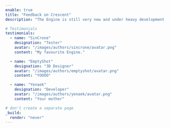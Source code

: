 ```yaml
---
enable: true
title: "Feedback on Crescent"
description: "The Engine is still very new and under heavy development, but we still have had a lot of people give their opinion about it so far 😇"

# Testimonials
testimonials:
  - name: "SinCrone"
    designation: "Tester"
    avatar: "/images/authors/sincrone/avatar.png"
    content: "My favourite Engine."

  - name: "EmptyShot"
    designation: "3D Designer"
    avatar: "/images/authors/emptyshot/avatar.png"
    content: "YOOOO"

  - name: "Yenaek"
    designation: "Developer"
    avatar: "/images/authors/yenaek/avatar.png"
    content: "Your mother"

# don't create a separate page
_build:
  render: "never"
---
```

